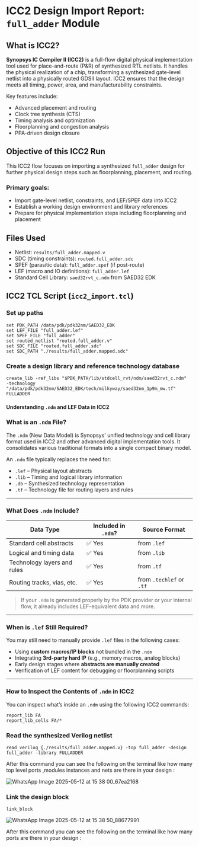 # ICC2 Design Import Report: `full_adder` Module

## What is ICC2?

**Synopsys IC Compiler II (ICC2)** is a full-flow digital physical implementation tool used for place-and-route (P&R) of synthesized RTL netlists. It handles the physical realization of a chip, transforming a synthesized gate-level netlist into a physically routed GDSII layout. ICC2 ensures that the design meets all timing, power, area, and manufacturability constraints.

Key features include:

- Advanced placement and routing  
- Clock tree synthesis (CTS)  
- Timing analysis and optimization  
- Floorplanning and congestion analysis  
- PPA-driven design closure  

## Objective of this ICC2 Run

This ICC2 flow focuses on importing a synthesized `full_adder` design for further physical design steps such as floorplanning, placement, and routing.

### Primary goals:

- Import gate-level netlist, constraints, and LEF/SPEF data into ICC2  
- Establish a working design environment and library references  
- Prepare for physical implementation steps including floorplanning and placement  

## Files Used

- Netlist: `results/full_adder.mapped.v`  
- SDC (timing constraints): `routed.full_adder.sdc`  
- SPEF (parasitic data): `full_adder.spef` (if post-route)  
- LEF (macro and IO definitions): `full_adder.lef`  
- Standard Cell Library: `saed32rvt_c.ndm` from SAED32 EDK

## ICC2 TCL Script (`icc2_import.tcl`)


### Set up paths
```
set PDK_PATH /data/pdk/pdk32nm/SAED32_EDK
set LEF_FILE "full_adder.lef"
set SPEF_FILE "full_adder"
set routed_netlist "routed.full_adder.v"
set SDC_FILE "routed.full_adder.sdc"
set SDC_PATH "./results/full_adder.mapped.sdc"
```
### Create a design library and reference technology database
```
create_lib -ref_libs "$PDK_PATH/lib/stdcell_rvt/ndm/saed32rvt_c.ndm"  -technology "/data/pdk/pdk32nm/SAED32_EDK/tech/milkyway/saed32nm_1p9m_mw.tf"  FULLADDER
```
####  Understanding `.ndm` and LEF Data in ICC2

### What is an `.ndm` File?

The `.ndm` (New Data Model) is Synopsys' unified technology and cell library format used in ICC2 and other advanced digital implementation tools. It consolidates various traditional formats into a single compact binary model.

An `.ndm` file typically replaces the need for:

- `.lef` – Physical layout abstracts  
- `.lib` – Timing and logical library information  
- `.db` – Synthesized technology representation  
- `.tf` – Technology file for routing layers and rules  

---

### What Does `.ndm` Include?

| Data Type                     | Included in `.ndm`? | Source Format             |
|------------------------------|----------------------|-------------------------- |
| Standard cell abstracts      | ✅ Yes               | from `.lef`              |
| Logical and timing data      | ✅ Yes               | from `.lib`              |
| Technology layers and rules  | ✅ Yes               | from `.tf`               |
| Routing tracks, vias, etc.   | ✅ Yes               | from `.techlef` or `.tf` |

>  If your `.ndm` is generated properly by the PDK provider or your internal flow, it already includes LEF-equivalent data and more.

---

### When is `.lef` Still Required?

You may still need to manually provide `.lef` files in the following cases:

- Using **custom macros/IP blocks** not bundled in the `.ndm`
- Integrating **3rd-party hard IP** (e.g., memory macros, analog blocks)
- Early design stages where **abstracts are manually created**
- Verification of LEF content for debugging or floorplanning scripts

---

### How to Inspect the Contents of `.ndm` in ICC2

You can inspect what’s inside an `.ndm` using the following ICC2 commands:
```
report_lib FA
report_lib_cells FA/*
```

### Read the synthesized Verilog netlist
```
read_verilog {./results/full_adder.mapped.v} -top full_adder -design full_adder -library FULLADDER
```
After this command you can see the following on the terminal like how many top level ports ,modules instances  and nets   are there in your design :

![WhatsApp Image 2025-05-12 at 15 38 00_67ea2168](https://github.com/user-attachments/assets/0d8b819e-1a03-428c-9408-9d442ef5c669)



### Link the design block
```
link_block
```

![WhatsApp Image 2025-05-12 at 15 38 50_88677991](https://github.com/user-attachments/assets/51ddab81-a02b-4b51-83d2-758378a43fb7)


After this command you can see the following on the terminal like how many ports are there in your design : 





